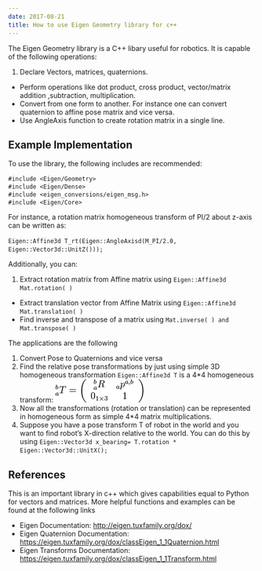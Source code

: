 ```yaml
---
date: 2017-08-21
title: How to use Eigen Geometry library for c++
---
```


The Eigen Geometry library is a C++ libary useful for robotics. It is capable of the following operations:
1. Declare Vectors, matrices, quaternions.
- Perform operations like dot product, cross product, vector/matrix addition ,subtraction, multiplication.
- Convert from one form to another. For instance one can convert quaternion to affine pose matrix and vice versa.
- Use AngleAxis function to create rotation matrix in a single line.

## Example Implementation
To use the library, the following includes are recommended:
```
#include <Eigen/Geometry>
#include <Eigen/Dense>
#include <eigen_conversions/eigen_msg.h>
#include <Eigen/Core>
```
For instance, a rotation matrix homogeneous transform of PI/2 about z-axis can be written
as:

``Eigen::Affine3d T_rt(Eigen::AngleAxisd(M_PI/2.0, Eigen::Vector3d::UnitZ()));``

Additionally, you can:
1. Extract rotation matrix from Affine matrix using `Eigen::Affine3d Mat.rotation( )`
- Extract translation vector from Affine Matrix using `Eigen::Affine3d Mat.translation( )`
- Find inverse and transpose of a matrix using `Mat.inverse( ) and Mat.transpose( )`

The applications are the following
1. Convert Pose to Quaternions and vice versa
2. Find the relative pose transformations by just using simple 3D homogeneous transformation `Eigen::Affine3d T` is a 4*4 homogeneous transform:
![Homogeneous Equation Example](assets/EigenLibrary-35715.png)
3. Now all the transformations (rotation or translation) can be represented in homogeneous form as simple 4*4 matrix multiplications.
4. Suppose you have a pose transform T of robot in the world and you want to find robot’s X-direction relative to the world. You can do this by using
`Eigen::Vector3d x_bearing= T.rotation * Eigen::Vector3d::UnitX();`

## References
This is an important library in c++ which gives capabilities equal to Python for vectors and matrices. More helpful functions and examples can be found at the following links
- Eigen Documentation: http://eigen.tuxfamily.org/dox/
- Eigen Quaternion Documentation: https://eigen.tuxfamily.org/dox/classEigen_1_1Quaternion.html
- Eigen Transforms Documentation: https://eigen.tuxfamily.org/dox/classEigen_1_1Transform.html
